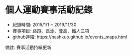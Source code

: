 # 個人運動賽事活動記錄
- 紀錄時間: 2015/1/1 ~ 2019/11/30
- 賽事項目: 路跑、長泳、登高、鐵人三項
- github連結: https://nashkuo.github.io/events_maps.html

備註: 賽事活動持續更新

